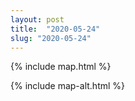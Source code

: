 ```yaml
---
layout: post
title:  "2020-05-24"
slug: "2020-05-24"
---
```

{% include map.html %}

{% include map-alt.html %}
